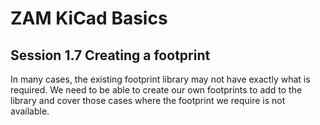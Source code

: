 # ZAM KiCad Basics

## Session 1.7 Creating a footprint

In many cases, the existing footprint library may not have exactly what is required. We need to be able to create our own footprints to add to the library and cover those cases where the footprint we require is not available.